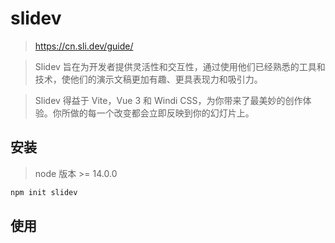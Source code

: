 # slidev

> https://cn.sli.dev/guide/

> Slidev 旨在为开发者提供灵活性和交互性，通过使用他们已经熟悉的工具和技术，使他们的演示文稿更加有趣、更具表现力和吸引力。

> Slidev 得益于 Vite，Vue 3 和 Windi CSS，为你带来了最美妙的创作体验。你所做的每一个改变都会立即反映到你的幻灯片上。

## 安装

> node 版本 >= 14.0.0

```js
npm init slidev
```

## 使用

